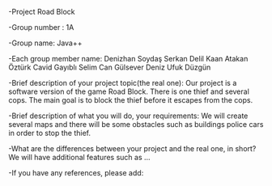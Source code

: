 -Project Road Block

-Group number : 1A

-Group name: Java++

-Each group member name:
Denizhan Soydaş
Serkan Delil
Kaan Atakan Öztürk
Cavid Gayıblı
Selim Can Gülsever
Deniz Ufuk Düzgün

-Brief description of your project topic(the real one):
Our project is a software version of the game Road Block. There is one thief and several cops. The main goal is to block the thief before it escapes from the cops.

-Brief description of what you will do, your requirements:
We will create several maps and there will be some obstacles such as buildings police cars in order to stop the thief.

-What are the differences between your project and the real one, in short?
We will have additional features such as ...

-If you have any references, please add:
